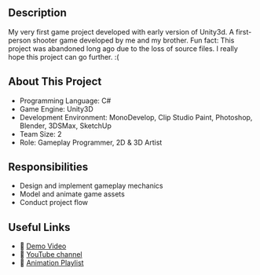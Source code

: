 ## Description
My very first game project developed with early version of Unity3d. A first-person shooter game developed by me and my brother. Fun fact: This project was abandoned long ago due to the loss of source files. I really hope this project can go further. :(

## About This Project
- Programming Language: C#
- Game Engine: Unity3D
- Development Environment: MonoDevelop, Clip Studio Paint, Photoshop, Blender, 3DSMax, SketchUp
- Team Size: 2
- Role: Gameplay Programmer, 2D & 3D Artist

## Responsibilities
- Design and implement gameplay mechanics
- Model and animate game assets
- Conduct project flow

## Useful Links
- :link: [Demo Video](https://youtu.be/YSESoWVCvHU)
- :link: [YouTube channel](https://www.youtube.com/user/1647andychan)
- :link: [Animation Playlist](https://www.youtube.com/playlist?list=PLF7EEEDC74BA66BCB)